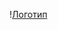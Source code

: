 \![Логотип](https://github.com/Kaiyrzhan01/TechOrda_fork/blob/main/git/4%20branch/jusan-logo.png?raw=true)
